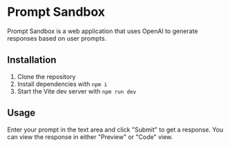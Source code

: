 # Prompt Sandbox

Prompt Sandbox is a web application that uses OpenAI to generate responses based on user prompts.

## Installation

1. Clone the repository
2. Install dependencies with `npm i`
3. Start the Vite dev server with `npm run dev`

## Usage

Enter your prompt in the text area and click "Submit" to get a response. You can view the response in either "Preview" or "Code" view.
